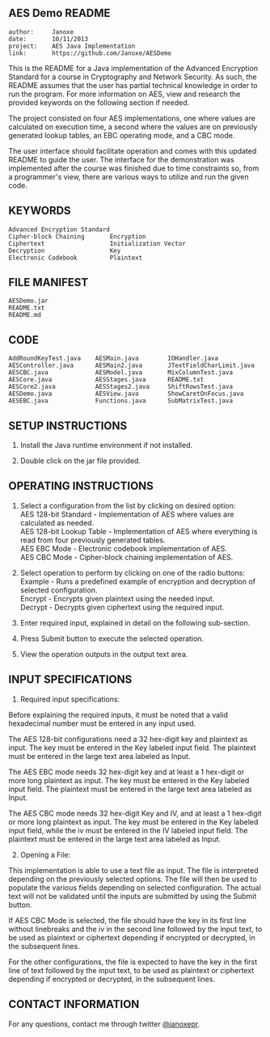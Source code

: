 AES Demo README
--------------

    author:	    Janoxe  
    date:		10/11/2013  
    project: 	AES Java Implementation  
	link:    	https://github.com/Janoxe/AESDemo


This is the README for a Java implementation of the Advanced Encryption Standard for a course in Cryptography and Network Security. As such, the README assumes that the user has partial technical knowledge in order to run the program. For more information on AES, view and research the provided keywords on the following section if needed. 

The project consisted on four AES implementations, one where values are calculated on execution time,  a second where the values are on previously generated lookup tables, an EBC operating mode, and a CBC mode.

The user interface should facilitate operation and comes with this updated README to guide the user. The interface for the demonstration was implemented after the course was finished due to time constraints so, from a programmer's view, there are various ways to utilize and run the given code. 

KEYWORDS
-------------------------

    Advanced Encryption Standard	
    Cipher-block Chaining	  	Encryption	
    Ciphertext			     	Initialization Vector	
    Decryption			     	Key	
    Electronic Codebook			Plaintext	

FILE MANIFEST
-------------------------------

	AESDemo.jar  
	README.txt  
	README.md  
 
CODE
------------

    AddRoundKeyTest.java	AESMain.java		IOHandler.java	
    AESController.java  	AESMain2.java   	JTextFieldCharLimit.java
    AESCBC.java 			AESModel.java   	MixColumnTest.java	
    AESCore.java			AESStages.java  	README.txt
    AESCore2.java   		AESStages2.java 	ShiftRowsTest.java	
    AESDemo.java			AESView.java		ShowCaretOnFocus.java	
    AESEBC.java 			Functions.java  	SubMatrixTest.java

SETUP INSTRUCTIONS
------------

1. Install the Java runtime environment if not installed.

2. Double click on the jar file provided.

OPERATING INSTRUCTIONS
------------

1. Select a configuration from the list by clicking on desired option:  
AES 128-bit Standard - Implementation of AES where values are calculated as needed.  
AES 128-bit Lookup Table - Implementation of AES where everything is read from four previously   generated tables.  
AES EBC Mode - Electronic codebook implementation of AES.  
AES CBC Mode - Cipher-block chaining implementation of AES.  

2. Select operation to perform by clicking on one of the radio buttons:  
Example - Runs a predefined example of encryption and decryption of selected configuration.  
Encrypt - Encrypts given plaintext using the needed input.  
Decrypt - Decrypts given ciphertext using the required input.  

3. Enter required input, explained in detail on the following sub-section.

4. Press Submit button to execute the selected operation.

5. View the operation outputs in the output text area.

INPUT SPECIFICATIONS
----------------------

1. Required input specifications:    

  Before explaining the required inputs, it must be noted that a valid hexadecimal number must be entered in any input used.
  
  The AES 128-bit configurations need a 32 hex-digit key and plaintext as input. The key must be entered in the Key labeled 
  input field. The plaintext must be entered in the large text area labeled as Input. 
  
  The AES EBC mode needs 32 hex-digit key and at least a 1 hex-digit or more long plaintext as input. 
  The key must be entered in the Key labeled input field. The plaintext must be entered in the large text area labeled as Input. 
  
  The AES CBC mode needs 32 hex-digit Key and IV, and at least a 1 hex-digit or more long plaintext as input. 
  The key  must be entered in the Key labeled input field, while the iv must be entered in the IV labeled input field.
  The plaintext must be entered in the large text area labeled as Input. 

2. Opening a File:  

  This implementation is able to use a text file as input. The file is interpreted depending on the previously selected options.
  The file will then be used to populate the various fields depending on selected configuration. The actual text will not be 
  validated until the inputs are submitted by using the Submit button.
  
  If AES CBC Mode is selected, the file should have the key in its first line without linebreaks and  the iv in the second line
  followed by the input text, to be used as plaintext or ciphertext depending if encrypted or decrypted, in the subsequent lines.
  
  For the other configurations, the file is expected to have the key in the first line of text followed by the input text, to be 
  used as plaintext or ciphertext depending if encrypted or decrypted, in the subsequent lines.


CONTACT INFORMATION
-------------

For any questions, contact me through twitter [@janoxepr](https://twitter.com/janoxepr).

